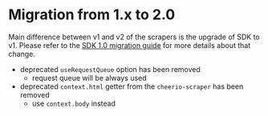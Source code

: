 # Migration from 1.x to 2.0

Main difference between v1 and v2 of the scrapers is the upgrade of SDK to v1.
Please refer to the [SDK 1.0 migration guide](https://sdk.apify.com/docs/guides/migration-to-v1) for more details about that change.

- deprecated `useRequestQueue` option has been removed
  - request queue will be always used
- deprecated `context.html` getter from the `cheerio-scraper` has been removed
  - use `context.body` instead
